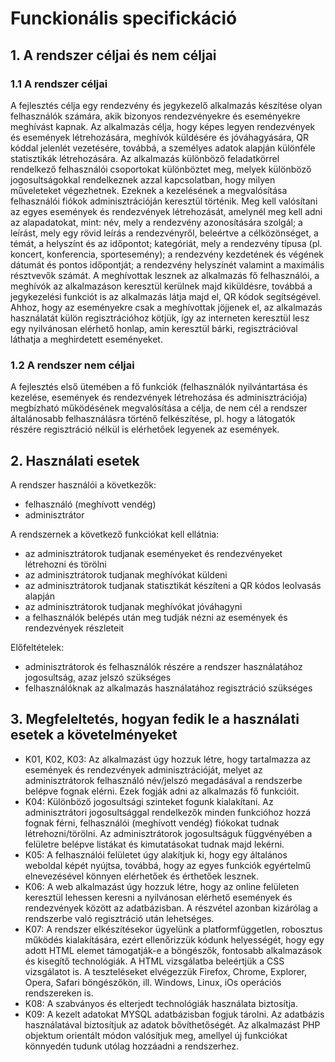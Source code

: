# Funckionális specifickáció

## 1. A rendszer céljai és nem céljai
### 1.1 A rendszer céljai
A fejlesztés célja egy rendezvény és jegykezelő alkalmazás készítése olyan felhasználók számára, akik bizonyos rendezvényekre és eseményekre meghívást kapnak. Az alkalmazás célja, hogy képes legyen rendezvények és események létrehozására, meghívók küldésére és jóváhagyására, QR kóddal jelenlét vezetésére, továbbá, a személyes adatok alapján különféle statisztikák létrehozására. Az alkalmazás különböző feladatkörrel rendelkező felhasználói csoportokat különböztet meg, melyek különböző jogosultságokkal rendelkeznek azzal kapcsolatban, hogy milyen műveleteket végezhetnek. Ezeknek a kezelésének a megvalósítása felhasználói fiókok adminisztrációján keresztül történik. Meg kell valósítani az egyes események és rendezvények létrehozását, amelynél meg kell adni az alapadatokat, mint: név, mely a rendezvény azonosítására szolgál; a leírást, mely egy rövid leírás a rendezvényről, beleértve a célközönséget, a témát, a helyszínt és az időpontot; kategóriát, mely a rendezvény típusa (pl. koncert, konferencia, sportesemény); a rendezvény kezdetének és végének dátumát és pontos időpontját; a rendezvény helyszínét valamint a maximális résztvevők számát. A meghívottak lesznek az alkalmazás fő felhasználói, a meghívók az alkalmazáson keresztül kerülnek majd kiküldésre, továbbá a jegykezelési funkciót is az alkalmazás látja majd el, QR kódok segítségével. Ahhoz, hogy az eseményekre csak a meghívottak jöjjenek el, az alkalmazás használatát külön regisztrációhoz kötjük, így az interneten keresztül lesz egy nyilvánosan elérhető honlap, amin keresztül bárki, regisztrációval láthatja a meghirdetett eseményeket.
### 1.2 A rendszer nem céljai
A fejlesztés első ütemében a fő funkciók (felhasználók nyilvántartása és kezelése, események és rendezvények létrehozása és adminisztrációja) megbízható működésének megvalósítása a célja, de nem cél a rendszer általánosabb felhasználásra történő felkészítése, pl. hogy a látogatók részére regisztráció nélkül is elérhetőek legyenek az események.

## 2. Használati esetek
A rendszer használói a következők:

* felhasználó (meghívott vendég)
* adminisztrátor

A rendszernek a következő funkciókat kell ellátnia:

* az adminisztrátorok tudjanak eseményeket és rendezvényeket létrehozni és törölni
* az adminisztrátorok tudjanak meghívókat küldeni
* az adminisztrátorok tudjanak statisztikát készíteni a QR kódos leolvasás alapján
* az adminisztrátorok tudjanak meghívókat jóváhagyni
* a felhasználók belépés után meg tudják nézni az események és rendezvények részleteit

Előfeltételek:

* adminisztrátorok és felhasználók részére a rendszer használatához jogosultság, azaz jelszó szükséges
* felhasználóknak az alkalmazás használatához regisztráció szükséges

## 3. Megfeleltetés, hogyan fedik le a használati esetek a követelményeket
* K01, K02, K03: Az alkalmazást úgy hozzuk létre, hogy tartalmazza az események és rendezvények adminisztrációját, melyet az adminisztrátorok felhasználó név/jelszó megadásával a rendszerbe belépve fognak elérni. Ezek fogják adni az alkalmazás fő funkcióit.
* K04: Különböző jogosultsági szinteket fogunk kialakítani. Az adminisztrátori jogosultsággal rendelkezők minden funkcióhoz hozzá fognak férni, felhasználói (meghívott vendég) fiókokat tudnak létrehozni/törölni. Az adminisztrátorok jogosultságuk függvényében a felületre belépve listákat és kimutatásokat tudnak majd lekérni.
* K05: A felhasználói felületet úgy alakítjuk ki, hogy egy általános weboldal képét nyújtsa, továbbá, hogy az egyes funkciók egyértelmű elnevezésével könnyen elérhetőek és érthetőek lesznek.
* K06: A web alkalmazást úgy hozzuk létre, hogy az online felületen keresztül lehessen keresni a nyilvánosan elérhető események és rendezvények között az adatbázisban. A részvétel azonban kizárólag a rendszerbe való regisztráció után lehetséges.
* K07: A rendszer elkészítésekor ügyelünk a platformfüggetlen, robosztus működés kialakítására, ezért ellenőrizzük kódunk helyességét, hogy egy adott HTML elemet támogatják-e a böngészők, fontosabb alkalmazások és kisegítő technológiák. A HTML vizsgálatba beleértjük a CSS vizsgálatot is. A teszteléseket elvégezzük Firefox, Chrome, Explorer, Opera, Safari böngészőkön, ill. Windows, Linux, iOs operációs rendszereken is.
* K08: A szabványos és elterjedt technológiák használata biztosítja.
* K09: A kezelt adatokat MYSQL adatbázisban fogjuk tárolni. Az adatbázis használatával biztosítjuk az adatok bővíthetőségét. Az alkalmazást PHP objektum orientált módon valósítjuk meg, amellyel új funkciókat könnyedén tudunk utólag hozzáadni a rendszerhez.
